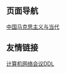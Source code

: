 ## 页面导航

[中国马克思主义与当代](https://radiumscripttang.github.io/RadiumScriptTang/cn_marx)

## 友情链接
[计算机网络会议DDL](http://ddl.huangjunqin.com/?sub=DS,CN,SP)
